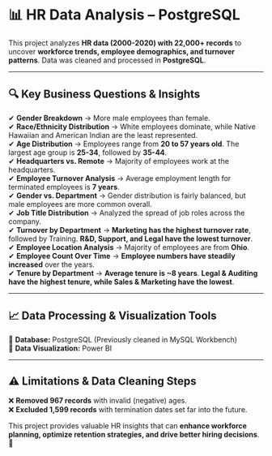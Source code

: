 # 📊 HR Data Analysis – PostgreSQL 

This project analyzes **HR data (2000-2020) with 22,000+ records** to uncover **workforce trends, employee demographics, and turnover patterns**. Data was cleaned and processed in **PostgreSQL**.  

---

## 🔍 **Key Business Questions & Insights**  

✔ **Gender Breakdown** → More male employees than female.  
✔ **Race/Ethnicity Distribution** → White employees dominate, while Native Hawaiian and American Indian are the least represented.  
✔ **Age Distribution** → Employees range from **20 to 57 years old**. The largest age group is **25-34**, followed by **35-44**.  
✔ **Headquarters vs. Remote** → Majority of employees work at the headquarters.  
✔ **Employee Turnover Analysis** → Average employment length for terminated employees is **7 years**.  
✔ **Gender vs. Department** → Gender distribution is fairly balanced, but male employees are more common overall.  
✔ **Job Title Distribution** → Analyzed the spread of job roles across the company.  
✔ **Turnover by Department** → **Marketing has the highest turnover rate**, followed by Training. **R&D, Support, and Legal have the lowest turnover**.  
✔ **Employee Location Analysis** → Majority of employees are from **Ohio**.  
✔ **Employee Count Over Time** → **Employee numbers have steadily increased** over the years.  
✔ **Tenure by Department** → **Average tenure is ~8 years**. **Legal & Auditing have the highest tenure, while Sales & Marketing have the lowest**.  

---

## 📈 **Data Processing & Visualization Tools**  

🔹 **Database:** PostgreSQL (Previously cleaned in MySQL Workbench)  
🔹 **Data Visualization:** Power BI  

---

## ⚠ **Limitations & Data Cleaning Steps**  

❌ **Removed 967 records** with invalid (negative) ages.  
❌ **Excluded 1,599 records** with termination dates set far into the future.  

This project provides valuable HR insights that can **enhance workforce planning, optimize retention strategies, and drive better hiring decisions**. 🚀  
